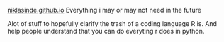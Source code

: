 [niklasinde.github.io](http://www.niklasinde.github.io)
Everything i may or may not need in the future


Alot of stuff to hopefully clarify the trash of a coding language R is. And help people understand that you can do everyting r does in python.
